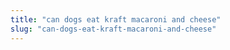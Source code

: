 ```yaml
---
title: "can dogs eat kraft macaroni and cheese"
slug: "can-dogs-eat-kraft-macaroni-and-cheese"
---
```


